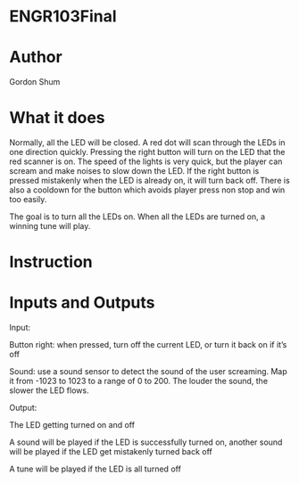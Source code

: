 # ENGR103Final

# Author
  Gordon Shum
  
# What it does
  Normally, all the LED will be closed. A red dot will scan through the LEDs in one direction quickly. Pressing the right button will turn on the LED that the red scanner is on. The speed of the lights is very quick, but the player can scream and make noises to slow down the LED. If the right button is pressed mistakenly when the LED is already on, it will turn back off.
  There is also a cooldown for the button which avoids player press non stop and win too easily. 

The goal is to turn all the LEDs on. When all the LEDs are turned on, a winning tune will play.

# Instruction


# Inputs and Outputs
Input: 

Button right: when pressed, turn off the current LED, or turn it back on if it’s off

Sound: use a sound sensor to detect the sound of the user screaming. Map it from -1023 to 1023 to a range of 0 to 200. The louder the sound, the slower the LED flows. 


Output:

The LED getting turned on and off

A sound will be played if the LED is successfully turned on, another sound will be played if the LED get mistakenly turned back off

A tune will be played if the LED is all turned off

